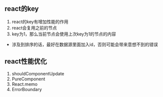 ## react的key
1. react的key有增加性能的作用
2. react会复用之前的节点
3. key为1，那么当前节点会使用上次key为1的节点的内容

- 涉及到排序的话，最好在数据源里面加入id，否则可能会带来意想不到的错误


## react性能优化
1. shouldComponentUpdate
2. PureComponent
3. React.memo
4. ErrorBoundary